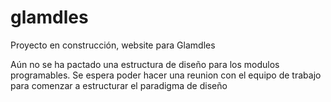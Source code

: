 # glamdles
Proyecto en construcción, website para Glamdles


Aún no se ha pactado una estructura de diseño para los modulos programables.
Se espera poder hacer una reunion con el equipo de trabajo para comenzar a estructurar el paradigma de diseño
